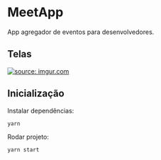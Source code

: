# MeetApp

App agregador de eventos para desenvolvedores.

## Telas

<a href="https://imgur.com/7O4zi8Z"><img src="https://i.imgur.com/7O4zi8Z.png" title="source: imgur.com" /></a>

## Inicialização

Instalar dependências:
```
yarn
```
Rodar projeto:
```
yarn start
```

